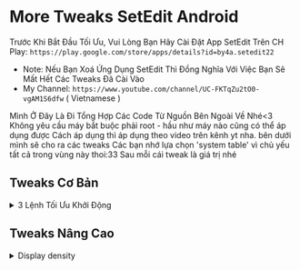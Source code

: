 
# More Tweaks SetEdit Android
Trước Khi Bắt Đầu Tối Ưu, Vui Lòng Bạn Hãy Cài Đặt App SetEdit Trên CH Play:
`https://play.google.com/store/apps/details?id=by4a.setedit22`
* Note: Nếu Bạn Xoá Ứng Dụng SetEdit Thì Đồng Nghĩa Với Việc Bạn Sẽ Mất Hết Các Tweaks Đã Cài Vào
* My Channel: `https://www.youtube.com/channel/UC-FKTqZu2tO0-vgAM1S6dfw` ( Vietnamese ) 

Mình Ở Đây Là Đi Tổng Hợp Các Code Từ Nguồn Bên Ngoài Về Nhé<3
Không yêu cầu máy bắt buộc phải root - hầu như máy nào cũng có thể áp dụng được
Cách áp dụng thì áp dụng theo video trên kênh yt nha. bên dưới mình sẽ cho ra các tweaks
Các bạn nhớ lựa chọn 'system table' vì chủ yếu tất cả trong vùng này thoi:33
Sau mỗi cái tweak là giá trị nhé

## Tweaks Cơ Bản

<details><summary>3 Lệnh Tối Ưu Khởi Động</summary><p>

* ro.config.hw_quickpoweron - true 
* boot.fps - 25 ( Là tốc độ khung hình khi khởi động máy. để 15 được thì càng tốt )
* debug.sf.nobootanimation - 1

Sau đó khởi động lại máy là tận hưởng thành quả nhé<3

</p></details>

## Tweaks Nâng Cao

<details><summary>Display density</summary><p>

* display_density_forced - 209

<details><summary>Ring without delay</summary><p>

* ring.delay - 0

<details><summary>Tăng Tốc Độ Khởi Động Máy</summary><p>

* boot.fps - 25 ( 25 là fps, tốc độ khung hình khi khởi động máy, ví dụ như logo )
* debug.sf.nobootanimation - 1

<details><summary>Giảm hết pin nhanh và giảm % cpu</summary><p>

* wifi.supplicant_scan_interval - 120 ( giúp tăng thời gian giữa các lần quét WiFi, tiết kiệm pin và tốc độ CPU )

<details><summary>Tiết Kiệm Pin</summary><p>

* pm.sleep_mode - 1
* power_supply.wakeup - enable
* ro.mot.eri.losalert.delay - 1000 (có thể tắt chia sẻ kết nối wifi)
* ro.ril.power_collapse - 1
* ro.ril.disable.power.collapse - 0

<details><summary>Tối Ưu Cho Game, Tăng Hiệu Suất</summary><p>

Vâng, Hẳn là vậy rồi. chắc chắn bạn nào cũng cần nhất là cái này.
việc này giúp cho máy trơn tru hơn ban đầu. tối ưu cho điện thoại của chúng ta :D

* debug.enabletr - true
* debug.qctwa.preservebuf - 1
* dev.pm.dyn_samplingrate - 1
* video.accelerate.hw - 1
* debug.overlayui.enable - 1
* debug.egl.hw - 1
* Debug.egl.prifiler - 1
* debug.sf.hw - 1 
* debug.composition.type - c2d
* debug.composition.type - gpu
* debug.performance.tuning - 1
* Logcat.live - disable

<details><summary>Điều Hướng Độ Nhạy Tốt Hơn</summary><p>

* windowsmgr.max_events_per_sec - 100

<details><summary>Tắt Hoạt Ảnh Khi Dùng Dấu Vân Tay</summary><p>

* fod_animation_type - 4

<details><summary>Tăng chất lượng đầu ra âm thanh</summary><p>

* af.resampler.quality - 255
* mpq.audio.decode - true

<details><summary>Tối Ưu Trình duyệt web và tốc độ download</summary><p>

* net.tcp.buffersize.default "4096,87380,256960,4096, 16384,256960"
* net.tcp.buffersize.wifi "4096,87380,256960,4096,163 84,256960"
* net.tcp.buffersize.umts "4096,87380,256960,4096,163 84,256960"
* net.tcp.buffersize.gprs "4096,87380,256960,4096,163 84,256960"
* net.tcp.buffersize.edge "4096,87380,256960,4096,163 84,256960"
* net.tcp.buffersize.hspa "6144,87380,524288,6144,163 84,262144"
* net.tcp.buffersize.lte "524288,1048576,2097152,5242 88,1048576,2097152
* net.tcp.buffersize.hsdpa "6144,87380,1048576,6144,8 7380,1048576"
* net.tcp.buffersize.evdo_b "6144,87380,1048576,6144, 87380,1048576"
* net.rmnet0.dns1 "8.8.8.8"
* net.rmnet0.dns2 "8.8.4.4"
* net.dns1 "8.8.8.8"
* net.dns2 "8.8.4.4"
* net.ppp0.dns1 "8.8.8.8"
* net.ppp0.dns2 "8.8.4.4"
* net.wlan0.dns1 "8.8.8.8"
* net.wlan0.dns2 "8.8.4.4"
* net.eth0.dns1 "8.8.8.8"
* net.eth0.dns2 "8.8.4.4"
* net.gprs.dns1 "8.8.8.8"
* net.gprs.dns2 "8.8.4.4"

<details><summary>Tăng Tốc GPU</summary><p>

* debug.qc.hardware - true
* debug.qctwa.statusbar - 1
* debug.qctwa.preservebuf - 1
* debug.composition.type - gpu
* hw3d.force - 1
* hwui.render_dirty_regions - false
* hwui.disable_vsync - true

<details><summary>Tắt FeedBack</summary><p>

* haptic_feedback_enabled - 0 ( muốn bật lại thì chỉnh 0 thành 1 và khởi động lại máy )

<details><summary>Tối Ưu Cho Streaming, chia sẻ màn hình</summary><p>

media.stagefright.enable-player "true"
media.stagefright.enable-meta "true"
media.stagefright.enable-scan "true"
media.stagefright.enable-http "true"
media.stagefright.enable-aac "true"
media.stagefright.enable-qcp "true"
media.stagefright.enable-record "true"

<details><summary>Tinh chỉnh Wifi Mượt</summary><p>

net.ipv4.ip_no_pmtu_disc=0
net.ipv4.route.flush=1
net.ipv4.tcp_ecn=0
net.ipv4.tcp_fack=1
net.ipv4.tcp_mem=187000 187000 187000
net.ipv4.tcp_moderate_rcvbuf=1
net.ipv4.tcp_no_metrics_save=1
net.ipv4.tcp_rfc1337=1
net.ipv4.tcp_rmem=4096 39000 187000
net.ipv4.tcp_sack=1
net.ipv4.tcp_timestamps=1
net.ipv4.tcp_window_scaling=1
net.ipv4.tcp_wmem=4096 39000 18700

<details><summary>Tinh chỉnh RAM</summary><p>

* ro.HOME_APP_ADJ - 1

<details><summary>Tắt Tự động gửi báo cáo lỗi tới nhà sản xuất</summary><p>

* profiler.force_disable_err_rpt - 1
* profiler.force_disable_ulog - 1

<details><summary>Tối Ưu Sóng 3G</summary><p>

Hiện chưa thấy cho 4G Nhé :v
ro.ril.hep - 0
ro.ril.hsxpa - 2
ro.ril.gprsclass - 12
ro.ril.enable.dtm - 1
ro.ril.hsdpa.category - 8
ro.ril.enable.a53 - 1
ro.ril.enable.3g.prefix - 1
ro.ril.htcmaskw1.bitmask - 4294967295
ro.ril.htcmaskw1 - 14449
ro.ril.hsupa.category - 6

<details><summary>Tắt sự cố màn hình đen sau cuộc gọi</summary><p>

* ro.lge.proximity.delay - 25
* mot.proximity.delay - 25

<details><summary>Giúp hiển thị chất lượng tốt hơn</summary><p>

* persist.sys.use_dithering - 1 ( có thể giảm fps và hiệu năng xuống )

</p></details>

## kết luận

lấy từ nhiều nơi khác nhau và các web khác nhau.
sự tổng hợp tất cả các lệnh sêtdit ổn định mà tôi đang sử dụng.

`Cảm Ơn vì Đã Đến Với ProFile Của tôi`
